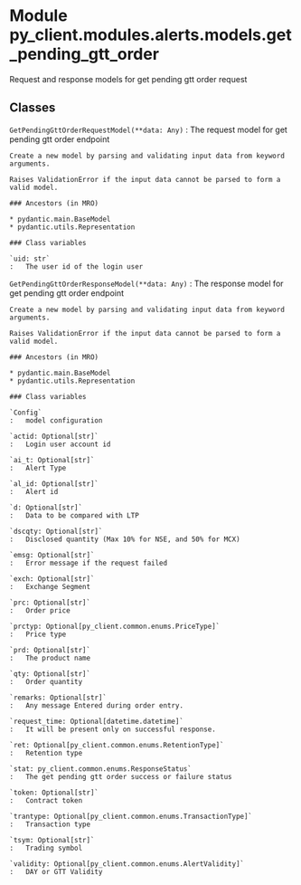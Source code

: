 Module py_client.modules.alerts.models.get_pending_gtt_order
============================================================
Request and response models for get pending gtt order request

Classes
-------

`GetPendingGttOrderRequestModel(**data: Any)`
:   The request model for get pending gtt order endpoint
    
    Create a new model by parsing and validating input data from keyword arguments.
    
    Raises ValidationError if the input data cannot be parsed to form a valid model.

    ### Ancestors (in MRO)

    * pydantic.main.BaseModel
    * pydantic.utils.Representation

    ### Class variables

    `uid: str`
    :   The user id of the login user

`GetPendingGttOrderResponseModel(**data: Any)`
:   The response model for get pending gtt order endpoint
    
    Create a new model by parsing and validating input data from keyword arguments.
    
    Raises ValidationError if the input data cannot be parsed to form a valid model.

    ### Ancestors (in MRO)

    * pydantic.main.BaseModel
    * pydantic.utils.Representation

    ### Class variables

    `Config`
    :   model configuration

    `actid: Optional[str]`
    :   Login user account id

    `ai_t: Optional[str]`
    :   Alert Type

    `al_id: Optional[str]`
    :   Alert id

    `d: Optional[str]`
    :   Data to be compared with LTP

    `dscqty: Optional[str]`
    :   Disclosed quantity (Max 10% for NSE, and 50% for MCX)

    `emsg: Optional[str]`
    :   Error message if the request failed

    `exch: Optional[str]`
    :   Exchange Segment

    `prc: Optional[str]`
    :   Order price

    `prctyp: Optional[py_client.common.enums.PriceType]`
    :   Price type

    `prd: Optional[str]`
    :   The product name

    `qty: Optional[str]`
    :   Order quantity

    `remarks: Optional[str]`
    :   Any message Entered during order entry.

    `request_time: Optional[datetime.datetime]`
    :   It will be present only on successful response.

    `ret: Optional[py_client.common.enums.RetentionType]`
    :   Retention type

    `stat: py_client.common.enums.ResponseStatus`
    :   The get pending gtt order success or failure status

    `token: Optional[str]`
    :   Contract token

    `trantype: Optional[py_client.common.enums.TransactionType]`
    :   Transaction type

    `tsym: Optional[str]`
    :   Trading symbol

    `validity: Optional[py_client.common.enums.AlertValidity]`
    :   DAY or GTT Validity